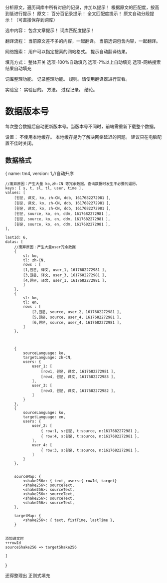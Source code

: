 分析原文，遍历词库中所有对应的记录，并加以提示！
根据原文的匹配度，按高到低进行提示！
原文：
百分百记录提示！
全文匹配度提示！
原文自动分段提示！（可直接保存到词库）

选中内容：
包含文章提示！
词库匹配度提示！

翻译流程：
当前原文差不多的内容，一起翻译。
当前选词包含内容，一起翻译。

网络搜索：
用户可以指定搜索的网站格式。
提示自动翻译结果。

填充方式：
整体开关
选项-100%自动填充
选项-?%以上自动填充
选项-网络搜索结果自动填充

词库整理功能。
记录整理功能。
规则。请使用翻译器进行查看。

实验室：
实验目的。
方法。
过程记录。
结论。

# 数据版本号

每次整合数据后自动更新版本号。当版本号不同时，前端需重新下载整个数据。

设置：
不使用本地缓存。
本地缓存是为了解决网络延迟的问题。
建议只在电脑配置不佳时关闭。

## 数据格式

{
	name: tm4,
	version: 1,//自动升序
	
	//废弃原因：产生大量 ko,zh-CN 等冗余数据。查询数据时发生不必要的遍历。
	keys: [ s, t, sl, tl, user, time ],
	values: [
		[원문, 译文, ko, zh-CN, ddb, 1617682272981 ],
		[원문, 译文, ko, zh-CN, ddb, 1617682272981 ],
		[원문, 译文, ko, zh-CN, ddb, 1617682272981 ],
		[원문, source, ko, en, ddm, 1617682272981 ],
		[원문, source, ko, en, ddm, 1617682272981 ],
		[원문, source, ko, en, ddm, 1617682272981 ],
	],

	lastId: 6,
	datas: [
		//废弃原因：产生大量user冗余数据
		{
			sl: ko,
			tl: zh-CN,
			rows : [
			[1,원문, 译文, user_1, 1617682272981 ],
			[3,원문, 译文, user_3, 1617682272981 ],
			[4,원문, 译文, user_1, 1617682272981 ],
			]
		},
		{
			sl: ko,
			tl: en,
			rows : [
				[2,원문, source, user_2, 1617682272981 ],
				[5,원문, source, user_4, 1617682272981 ],
				[6,원문, source, user_4, 1617682272981 ],
			]
		},

	

		{
			sourceLanguage: ko,
			targetLanguage: zh-CN,
			users: {
				user_1: [
					[row1, 원문, 译文, 1617682272981 ],
					[row4, 원문, 译文, 1617682272983 ],
				],
				user_3: [
					[row3, 원문, 译文, 1617682272982 ],
				]
			}
		},
		{
			sourceLanguage: ko,
			targetLanguage: en,
			users: {
				user_2: [
					{ row:1, s:원문, t:source, n:1617682272981 },
					{ row:4, s:원문, t:source, n:1617682272981 },
				],
				user_4: [
					{ row:3, s:원문, t:source, n:1617682272981 },
				]
			}
		},


		sourceMap: {
			<shake256>: { text, users:{ rowId, target}
			<shake256>: sourceText,
			<shake256>: sourceText,
			<shake256>: sourceText,
			<shake256>: sourceText,
			<shake256>: sourceText,
		},

		targetMap: {
			<shake256>: { text, fistTime, lastTime },
		}


	添加译文时
	++rowId
	sourceShake256 => targetShake256

	]
}

还得整理出
正则式填充